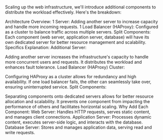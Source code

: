Scaling up the web infrastructure, we'll introduce additional components to distribute the workload effectively. Here's the breakdown:

Architecture Overview:
1 Server: Adding another server to increase capacity and handle more incoming requests.
1 Load Balancer (HAProxy): Configured as a cluster to balance traffic across multiple servers.
Split Components: Each component (web server, application server, database) will have its own dedicated server for better resource management and scalability.
Specifics Explanation:
Additional Server:

Adding another server increases the infrastructure's capacity to handle more concurrent users and requests. It distributes the workload and enhances fault tolerance.
Load Balancer (HAProxy) Cluster:

Configuring HAProxy as a cluster allows for redundancy and high availability. If one load balancer fails, the other can seamlessly take over, ensuring uninterrupted service.
Split Components:

Separating components onto dedicated servers allows for better resource allocation and scalability. It prevents one component from impacting the performance of others and facilitates horizontal scaling.
Why Add Each Component:
Web Server: Handles HTTP requests, serves static content, and manages client connections.
Application Server: Processes dynamic content, executes server-side logic, and interacts with the database.
Database Server: Stores and manages application data, serving read and write requests.
